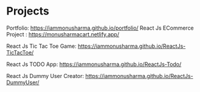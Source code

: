 # Projects
Portfolio: https://iammonusharma.github.io/portfolio/
React Js ECommerce Project :
https://monusharmacart.netlify.app/

React Js Tic Tac Toe Game:
https://iammonusharma.github.io/ReactJs-TicTacToe/

React Js TODO App: https://iammonusharma.github.io/ReactJs-Todo/

React Js Dummy User Creator: https://iammonusharma.github.io/ReactJs-DummyUser/
